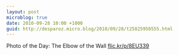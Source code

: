 ```yaml
---
layout: post
microblog: true
date: 2010-09-28 10:00 +1000
guid: http://desparoz.micro.blog/2010/09/28/t25825950555.html
---
```

Photo of the Day: The Elbow of the Wall [flic.kr/p/8EU339](http://flic.kr/p/8EU339)
